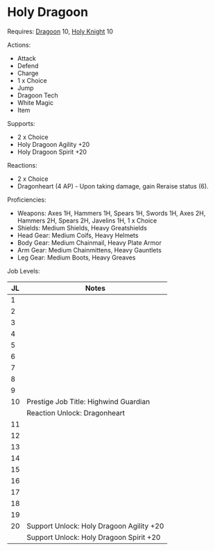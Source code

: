 # Holy Dragoon

Requires: [Dragoon](/Jobs/JobDetails/Dragoon.md) 10, [Holy Knight](/Jobs/JobDetails/HolyKnight.md) 10

Actions:

- Attack
- Defend
- Charge
- 1 x Choice
- Jump
- Dragoon Tech
- White Magic
- Item

Supports:

- 2 x Choice
- Holy Dragoon Agility +20
- Holy Dragoon Spirit +20

Reactions:

- 2 x Choice
- Dragonheart (4 AP) - Upon taking damage, gain Reraise status (6).

Proficiencies:

- Weapons: Axes 1H, Hammers 1H, Spears 1H, Swords 1H, Axes 2H, Hammers 2H, Spears 2H, Javelins 1H, 1 x Choice
- Shields: Medium Shields, Heavy Greatshields
- Head Gear: Medium Coifs, Heavy Helmets
- Body Gear: Medium Chainmail, Heavy Plate Armor
- Arm Gear: Medium Chainmittens, Heavy Gauntlets
- Leg Gear: Medium Boots, Heavy Greaves

Job Levels:

| JL | Notes |
| --- | --- |
| 1 | 
| 2 | 
| 3 | 
| 4 | 
| 5 | 
| 6 | 
| 7 | 
| 8 | 
| 9 | 
| 10 | Prestige Job Title: Highwind Guardian
|    | Reaction Unlock: Dragonheart
| 11 | 
| 12 | 
| 13 | 
| 14 | 
| 15 | 
| 16 | 
| 17 | 
| 18 | 
| 19 | 
| 20 | Support Unlock: Holy Dragoon Agility +20
|    | Support Unlock: Holy Dragoon Spirit +20
